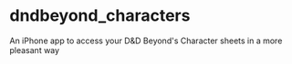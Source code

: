 # dndbeyond_characters
An iPhone app to access your D&amp;D Beyond's Character sheets in a more pleasant way
